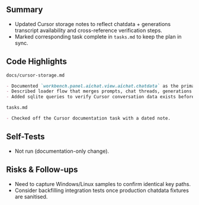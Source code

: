 ## Summary

- Updated Cursor storage notes to reflect chatdata + generations transcript availability and cross-reference verification steps.
- Marked corresponding task complete in `tasks.md` to keep the plan in sync.

## Code Highlights

```markdown
docs/cursor-storage.md

- Documented `workbench.panel.aichat.view.aichat.chatdata` as the primary transcript source.
- Described loader flow that merges prompts, chat threads, generations metadata, and history artifacts.
- Added sqlite queries to verify Cursor conversation data exists before import.

tasks.md

- Checked off the Cursor documentation task with a dated note.
```

## Self-Tests

- Not run (documentation-only change).

## Risks & Follow-ups

- Need to capture Windows/Linux samples to confirm identical key paths.
- Consider backfilling integration tests once production chatdata fixtures are sanitised.
